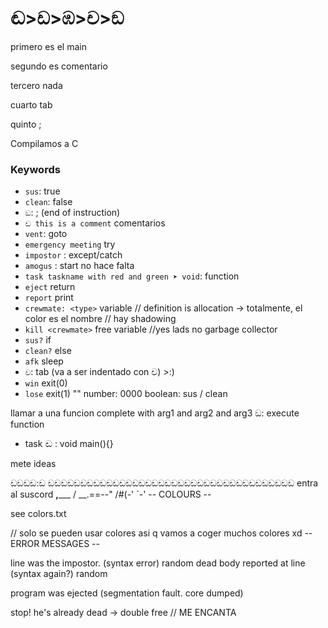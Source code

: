 # ඬ>ඩ>ඹ>ච>ඞ

primero es el main

segundo es comentario

tercero nada

cuarto tab

quinto ;

Compilamos a C


### Keywords
* `sus`: true
* `clean`: false
* `ඞ`: ; (end of instruction)
* `ඩ this is a comment` comentarios
* `vent`: goto
* `emergency meeting` try
* `impostor` : except/catch
* `amogus` : start no hace falta
* `task taskname with red and green ➤ void`: function
* `eject` return <crewmate>
* `report` print
* `crewmate: <type>` variable // definition is allocation -> totalmente, el color es el nombre // hay shadowing
* `kill <crewmate>` free variable //yes lads no garbage collector 
* `sus?` if
* `clean?` else
* `afk` sleep
* `ච`: tab (va a ser indentado con ච) >:)
* `win` exit(0) 
* `lose` exit(1)
"<STRING>"
number: 0000
boolean: sus / clean

llamar a una funcion 
complete <task> with arg1 and arg2 and arg3 ඞ: execute function

* task ඬ : void main(){}


mete ideas

ඩඩඩඩ:ඩ ඩඩඩඩඩඩඩඩඩඩඩඩඩඩඩඩඩඩඩඩඩඩඩඩඩඩඩඩඩඩඩඩඩඩඩඩඩඩ
entra al suscord
      __,_____
     / __.==--"
    /#(-'
    `-'
-- COLOURS -- 

see colors.txt

// solo se pueden usar colores asi q vamos a coger muchos colores xd
-- ERROR MESSAGES -- 

line <n> was the impostor. (syntax error) random
dead body reported at line <n> (syntax again?) random

program was ejected (segmentation fault. core dumped)

stop! he's already dead -> double free // ME ENCANTA
